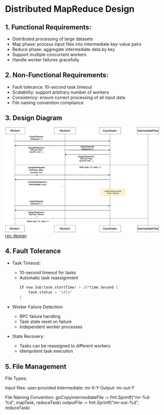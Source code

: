 # Distributed MapReduce Design
## 1. Functional Requirements:
- Distributed processing of large datasets
- Map phase: process input files into intermediate key-value pairs
- Reduce phase: aggregate intermediate data by key
- Support multiple concurrent workers
- Handle worker failures gracefully

## 2. Non-Functional Requirements:
- Fault tolerance: 10-second task timeout
- Scalability: support arbitrary number of workers
- Consistency: ensure correct processing of all input data
- File naming convention compliance


## 3. Design Diagram
![diagram](../images/MapReduce.jpg)
[rpc design](rpc.go)
## 4. Fault Tolerance

- Task Timeout: 
  - 10-second timeout for tasks
  - Automatic task reassignment
    ```go
    if now.Sub(task.startTime) > 10*time.Second {
        task.status = "idle"
    }
    ```
- Worker Failure Detection:
  - RPC failure handling
  - Task state reset on failure
  - Independent worker processes

- State Recovery:
  - Tasks can be reassigned to different workers
  - Idempotent task execution

## 5. File Management

File Types:

Input files: user-provided
Intermediate: mr-X-Y
Output: mr-out-Y


File Naming Convention:
goCopyintermediateFile := fmt.Sprintf("mr-%d-%d", mapTask, reduceTask)
outputFile := fmt.Sprintf("mr-out-%d", reduceTask)
